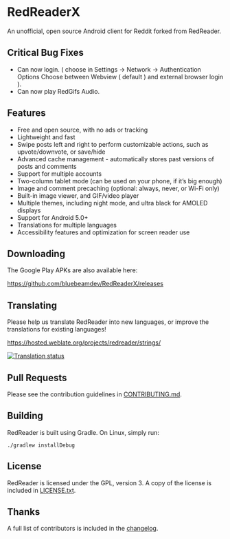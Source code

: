 RedReaderX
=========

An unofficial, open source Android client for Reddit forked from RedReader.

Critical Bug Fixes 
--------

* Can now login. ( choose in Settings -> Network -> Authentication Options Choose between Webview ( default ) and external browser login ).
* Can now play RedGifs Audio.

Features
--------

* Free and open source, with no ads or tracking
* Lightweight and fast
* Swipe posts left and right to perform customizable actions, such as
    upvote/downvote, or save/hide
* Advanced cache management - automatically stores past versions of posts and
    comments
* Support for multiple accounts
* Two-column tablet mode (can be used on your phone, if it’s big enough)
* Image and comment precaching (optional: always, never, or Wi-Fi only)
* Built-in image viewer, and GIF/video player
* Multiple themes, including night mode, and ultra black for AMOLED displays
* Support for Android 5.0+
* Translations for multiple languages
* Accessibility features and optimization for screen reader use


Downloading
-----------

The Google Play APKs are also available here:

https://github.com/bluebeamdev/RedReaderX/releases


Translating
-----------

Please help us translate RedReader into new languages, or improve the
translations for existing languages!

https://hosted.weblate.org/projects/redreader/strings/

[![Translation status](https://hosted.weblate.org/widgets/redreader/-/287x66-grey.png)](https://hosted.weblate.org/engage/redreader/?utm_source=widget)


Pull Requests
-------------

Please see the contribution guidelines in
 [CONTRIBUTING.md](CONTRIBUTING.md). 


Building
--------

RedReader is built using Gradle. On Linux, simply run:

    ./gradlew installDebug


License
-------

RedReader is licensed under the GPL, version 3. A copy of the license is
included in [LICENSE.txt](LICENSE.txt).


Thanks
------

A full list of contributors is included in the [changelog](src/main/assets/changelog.txt).
